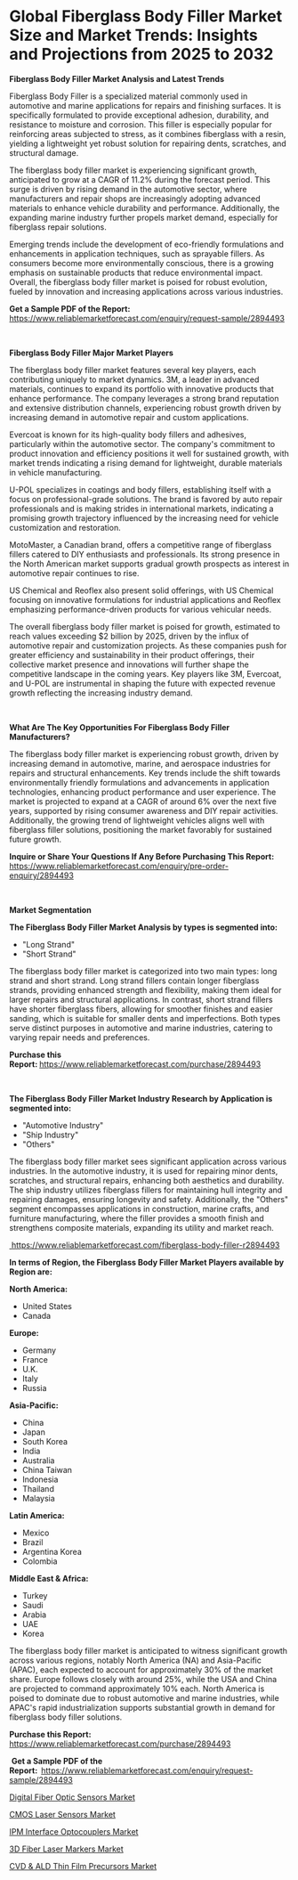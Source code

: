 <p><h1>Global Fiberglass Body Filler Market Size and Market Trends: Insights and Projections from 2025 to 2032</h1></p><p><strong>Fiberglass Body Filler Market Analysis and Latest Trends</strong></p>
<p><p>Fiberglass Body Filler is a specialized material commonly used in automotive and marine applications for repairs and finishing surfaces. It is specifically formulated to provide exceptional adhesion, durability, and resistance to moisture and corrosion. This filler is especially popular for reinforcing areas subjected to stress, as it combines fiberglass with a resin, yielding a lightweight yet robust solution for repairing dents, scratches, and structural damage.</p><p>The fiberglass body filler market is experiencing significant growth, anticipated to grow at a CAGR of 11.2% during the forecast period. This surge is driven by rising demand in the automotive sector, where manufacturers and repair shops are increasingly adopting advanced materials to enhance vehicle durability and performance. Additionally, the expanding marine industry further propels market demand, especially for fiberglass repair solutions. </p><p>Emerging trends include the development of eco-friendly formulations and enhancements in application techniques, such as sprayable fillers. As consumers become more environmentally conscious, there is a growing emphasis on sustainable products that reduce environmental impact. Overall, the fiberglass body filler market is poised for robust evolution, fueled by innovation and increasing applications across various industries.</p></p>
<p><strong>Get a Sample PDF of the Report:&nbsp;</strong> <a href="https://www.reliablemarketforecast.com/enquiry/request-sample/2894493?utm_campaign=1110&utm_medium=2&utm_source=Github&utm_content=ia&utm_term=15032025&utm_id=fiberglass-body-filler">https://www.reliablemarketforecast.com/enquiry/request-sample/2894493</a></p>
<p>&nbsp;</p>
<p><strong>Fiberglass Body Filler Major Market Players</strong></p>
<p><p>The fiberglass body filler market features several key players, each contributing uniquely to market dynamics. 3M, a leader in advanced materials, continues to expand its portfolio with innovative products that enhance performance. The company leverages a strong brand reputation and extensive distribution channels, experiencing robust growth driven by increasing demand in automotive repair and custom applications.</p><p>Evercoat is known for its high-quality body fillers and adhesives, particularly within the automotive sector. The company's commitment to product innovation and efficiency positions it well for sustained growth, with market trends indicating a rising demand for lightweight, durable materials in vehicle manufacturing.</p><p>U-POL specializes in coatings and body fillers, establishing itself with a focus on professional-grade solutions. The brand is favored by auto repair professionals and is making strides in international markets, indicating a promising growth trajectory influenced by the increasing need for vehicle customization and restoration.</p><p>MotoMaster, a Canadian brand, offers a competitive range of fiberglass fillers catered to DIY enthusiasts and professionals. Its strong presence in the North American market supports gradual growth prospects as interest in automotive repair continues to rise.</p><p>US Chemical and Reoflex also present solid offerings, with US Chemical focusing on innovative formulations for industrial applications and Reoflex emphasizing performance-driven products for various vehicular needs. </p><p>The overall fiberglass body filler market is poised for growth, estimated to reach values exceeding $2 billion by 2025, driven by the influx of automotive repair and customization projects. As these companies push for greater efficiency and sustainability in their product offerings, their collective market presence and innovations will further shape the competitive landscape in the coming years. Key players like 3M, Evercoat, and U-POL are instrumental in shaping the future with expected revenue growth reflecting the increasing industry demand.</p></p>
<p>&nbsp;</p>
<p><strong>What Are The Key Opportunities For Fiberglass Body Filler Manufacturers?</strong></p>
<p><p>The fiberglass body filler market is experiencing robust growth, driven by increasing demand in automotive, marine, and aerospace industries for repairs and structural enhancements. Key trends include the shift towards environmentally friendly formulations and advancements in application technologies, enhancing product performance and user experience. The market is projected to expand at a CAGR of around 6% over the next five years, supported by rising consumer awareness and DIY repair activities. Additionally, the growing trend of lightweight vehicles aligns well with fiberglass filler solutions, positioning the market favorably for sustained future growth.</p></p>
<p><strong>Inquire or Share Your Questions If Any Before Purchasing This Report:</strong> <a href="https://www.reliablemarketforecast.com/enquiry/pre-order-enquiry/2894493?utm_campaign=1110&utm_medium=2&utm_source=Github&utm_content=ia&utm_term=15032025&utm_id=fiberglass-body-filler">https://www.reliablemarketforecast.com/enquiry/pre-order-enquiry/2894493</a></p>
<p>&nbsp;</p>
<p><strong>Market Segmentation</strong></p>
<p><strong>The Fiberglass Body Filler Market Analysis by types is segmented into:</strong></p>
<p><ul><li>"Long Strand"</li><li>"Short Strand"</li></ul></p>
<p><p>The fiberglass body filler market is categorized into two main types: long strand and short strand. Long strand fillers contain longer fiberglass strands, providing enhanced strength and flexibility, making them ideal for larger repairs and structural applications. In contrast, short strand fillers have shorter fiberglass fibers, allowing for smoother finishes and easier sanding, which is suitable for smaller dents and imperfections. Both types serve distinct purposes in automotive and marine industries, catering to varying repair needs and preferences.</p></p>
<p><strong>Purchase this Report:&nbsp;</strong><a href="https://www.reliablemarketforecast.com/purchase/2894493?utm_campaign=1110&utm_medium=2&utm_source=Github&utm_content=ia&utm_term=15032025&utm_id=fiberglass-body-filler">https://www.reliablemarketforecast.com/purchase/2894493</a></p>
<p>&nbsp;</p>
<p><strong>The Fiberglass Body Filler Market Industry Research by Application is segmented into:</strong></p>
<p><ul><li>"Automotive Industry"</li><li>"Ship Industry"</li><li>"Others"</li></ul></p>
<p><p>The fiberglass body filler market sees significant application across various industries. In the automotive industry, it is used for repairing minor dents, scratches, and structural repairs, enhancing both aesthetics and durability. The ship industry utilizes fiberglass fillers for maintaining hull integrity and repairing damages, ensuring longevity and safety. Additionally, the "Others" segment encompasses applications in construction, marine crafts, and furniture manufacturing, where the filler provides a smooth finish and strengthens composite materials, expanding its utility and market reach.</p></p>
<p><a href="https://www.reliablemarketforecast.com/fiberglass-body-filler-r2894493?utm_campaign=1110&utm_medium=2&utm_source=Github&utm_content=ia&utm_term=15032025&utm_id=fiberglass-body-filler">&nbsp;https://www.reliablemarketforecast.com/fiberglass-body-filler-r2894493</a></p>
<p><strong>In terms of Region, the Fiberglass Body Filler Market Players available by Region are:</strong></p>
<p>
    <p> <strong> North America: </strong>
        <ul>
            <li>United States</li>
            <li>Canada</li>
        </ul>
        </p> 
    <p> <strong> Europe: </strong>
        <ul>
            <li>Germany</li>
            <li>France</li>
            <li>U.K.</li>
            <li>Italy</li>
            <li>Russia</li>
        </ul>
        </p> 
    <p> <strong> Asia-Pacific: </strong>
        <ul>
            <li>China</li>
            <li>Japan</li>
            <li>South Korea</li>
            <li>India</li>
            <li>Australia</li>
            <li>China Taiwan</li>
            <li>Indonesia</li>
            <li>Thailand</li>
            <li>Malaysia</li>
        </ul>
        </p> 
    <p> <strong> Latin America: </strong>
        <ul>
            <li>Mexico</li>
            <li>Brazil</li>
            <li>Argentina Korea</li>
            <li>Colombia</li>
        </ul>
        </p> 
    <p> <strong> Middle East & Africa: </strong>
        <ul>
            <li>Turkey</li>
            <li>Saudi</li>
            <li>Arabia</li>
            <li>UAE</li>
            <li>Korea</li>
        </ul>
    </p>
    </p>
<p><p>The fiberglass body filler market is anticipated to witness significant growth across various regions, notably North America (NA) and Asia-Pacific (APAC), each expected to account for approximately 30% of the market share. Europe follows closely with around 25%, while the USA and China are projected to command approximately 10% each. North America is poised to dominate due to robust automotive and marine industries, while APAC's rapid industrialization supports substantial growth in demand for fiberglass body filler solutions.</p></p>
<p><strong>Purchase this Report: </strong><a href="https://www.reliablemarketforecast.com/purchase/2894493?utm_campaign=1110&utm_medium=2&utm_source=Github&utm_content=ia&utm_term=15032025&utm_id=fiberglass-body-filler">https://www.reliablemarketforecast.com/purchase/2894493</a></p>
<p>&nbsp;<strong>Get a Sample PDF of the Report:&nbsp;&nbsp;</strong><a href="https://www.reliablemarketforecast.com/enquiry/request-sample/2894493?utm_campaign=1110&utm_medium=2&utm_source=Github&utm_content=ia&utm_term=15032025&utm_id=fiberglass-body-filler">https://www.reliablemarketforecast.com/enquiry/request-sample/2894493</a></p>
<p><strong></strong></p>
<p><p><a href="https://github.com/bibzmuiko/Market-Research-Report-List-1/blob/main/digital-fiber-optic-sensors-market.md?utm_campaign=1110&utm_medium=2&utm_source=Github&utm_content=ia&utm_term=15032025&utm_id=fiberglass-body-filler">Digital Fiber Optic Sensors Market</a></p><p><a href="https://github.com/borsiflorsfa/Market-Research-Report-List-1/blob/main/cmos-laser-sensors-market.md?utm_campaign=1110&utm_medium=2&utm_source=Github&utm_content=ia&utm_term=15032025&utm_id=fiberglass-body-filler">CMOS Laser Sensors Market</a></p><p><a href="https://github.com/ikokwuihepa/Market-Research-Report-List-1/blob/main/ipm-interface-optocouplers-market.md?utm_campaign=1110&utm_medium=2&utm_source=Github&utm_content=ia&utm_term=15032025&utm_id=fiberglass-body-filler">IPM Interface Optocouplers Market</a></p><p><a href="https://github.com/larotnanonhx/Market-Research-Report-List-1/blob/main/3d-fiber-laser-markers-market.md?utm_campaign=1110&utm_medium=2&utm_source=Github&utm_content=ia&utm_term=15032025&utm_id=fiberglass-body-filler">3D Fiber Laser Markers Market</a></p><p><a href="https://github.com/linnuripat/Market-Research-Report-List-1/blob/main/cvd-ald-thin-film-precursors-market.md?utm_campaign=1110&utm_medium=2&utm_source=Github&utm_content=ia&utm_term=15032025&utm_id=fiberglass-body-filler">CVD & ALD Thin Film Precursors Market</a></p></p>